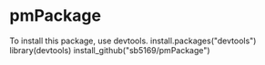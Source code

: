 pmPackage
===========

To install this package, use devtools. 
install.packages("devtools") 
library(devtools) 
install_github("sb5169/pmPackage")
